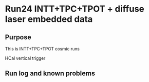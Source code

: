# Run24 INTT+TPC+TPOT + diffuse laser embedded data

## Purpose

This is INTT+TPC+TPOT cosmic runs

HCal vertical trigger

## Run log and known problems
